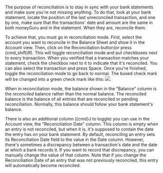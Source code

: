 The purpose of reconciliation is to stay in sync with your bank statements and make sure you're not missing anything. To do that, look at your bank statement, locate the position of the last unreconciled transaction, and one by one, make sure that the transactions' date and amount are the same in both moneyGuru and in the statement. When they are, reconcile them.

To achieve that, you must go in reconciliation mode. First, select the account you want to reconcile in the Balance Sheet and show it in the Account view. Then, click on the Reconciliation button(or press {cmd_shift}R). This will toggle reconciliation mode and put checkboxes next to every transaction. When you verified that a transaction matches your statement, check the checkbox next to it to indicate that it's reconciled. You can also select the transaction and press Space. Once you're finished, toggle the reconciliation mode to go back to normal. The boxed check mark will be changed into a green check mark like this: ![](images/reconciliation_checkmark.png).

When in reconciliation mode, the balance shown in the "Balance" column is the *reconciled* balance rather than the normal balance. The reconciled balance is the balance of all entries that are reconciled or pending reconciliation. Normally, this balance should follow your bank statement's balance.

There is also an additional column ({cmd}J to toggle) you can use in the Account view, the "Reconciliation Date" column. This column is empty when an entry is not reconciled, but when it is, it's supposed to contain the date the entry has on your bank statement. By default, reconciling an entry sets its Reconciliation Date field to the value in the Date column. However, there's sometimes a discrepancy between a transaction's date and the date at which a bank records it. If you want to record that discrepancy, you can manually change the value of that column. Note that if you change the Reconciliation Date of an entry that was not previously reconciled, this entry will automatically become reconciled.
